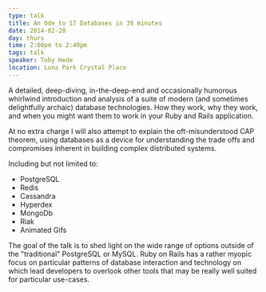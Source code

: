 ```yaml
---
type: talk
title: An Ode to 17 Databases in 39 minutes
date: 2014-02-20
day: thurs
time: 2:00pm to 2:40pm
tags: talk
speaker: Toby Hede
location: Luna Park Crystal Place
---
```


A detailed, deep-diving, in-the-deep-end and occasionally humorous whirlwind introduction and analysis of a suite of modern (and sometimes delightfully archaic) database technologies. How they work, why they work, and when you might want them to work in your Ruby and Rails application.

At no extra charge I will also attempt to explain the oft-misunderstood CAP theorem, using databases as a device for understanding the trade offs and compromises inherent in building complex distributed systems.

Including but not limited to:

* PostgreSQL
* Redis
* Cassandra
* Hyperdex
* MongoDb
* Riak
* Animated Gifs

The goal of the talk is to shed light on the wide range of options outside of the "traditional" PostgreSQL or MySQL. Ruby on Rails has a rather myopic focus on particular patterns of database interaction and technology on which lead developers to overlook other tools that may be really well suited for particular use-cases.